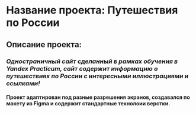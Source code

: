 # Название проекта: __Путешествия по России__
## Описание проекта:  
### *Одностраничный сайт сделанный в рамках обучения в Yandex Practicum, сайт содержит информацию о путешествиях по России с интересными иллюстрациями и ссылками!*  
#### Проект адаптирован под разные разрешения экранов, создавался по макету из Figma и содержит стандартные технолоии верстки.
